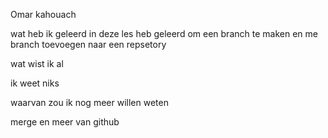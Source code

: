 Omar kahouach 

wat heb ik geleerd in deze les
heb geleerd om een branch te maken en me branch toevoegen naar een repsetory 

wat wist ik al 

ik weet niks 

waarvan zou ik nog meer willen weten 

merge en meer van github 